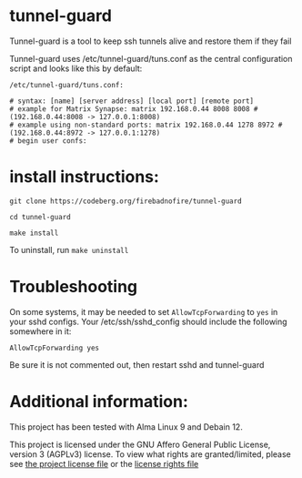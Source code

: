 # tunnel-guard

Tunnel-guard is a tool to keep ssh tunnels alive and restore them if they fail

Tunnel-guard uses /etc/tunnel-guard/tuns.conf as the central configuration script and looks like this by default:

`/etc/tunnel-guard/tuns.conf:`
```
# syntax: [name] [server address] [local port] [remote port]
# example for Matrix Synapse: matrix 192.168.0.44 8008 8008 # (192.168.0.44:8008 -> 127.0.0.1:8008)
# example using non-standard ports: matrix 192.168.0.44 1278 8972 # (192.168.0.44:8972 -> 127.0.0.1:1278)
# begin user confs:
```

# install instructions:

`git clone https://codeberg.org/firebadnofire/tunnel-guard`

`cd tunnel-guard`

`make install`

To uninstall, run `make uninstall`

# Troubleshooting

On some systems, it may be needed to set `AllowTcpForwarding` to `yes` in your sshd configs. Your /etc/ssh/sshd_config should include the following somewhere in it:

`AllowTcpForwarding yes`

Be sure it is not commented out, then restart sshd and tunnel-guard

# Additional information:

This project has been tested with Alma Linux 9 and Debain 12.

This project is licensed under the GNU Affero General Public License, version 3 (AGPLv3) license. To view what rights are granted/limited, please see [the project license file](https://codeberg.org/firebadnofire/tunnel-guard/src/branch/main/LICENSE) or the [license rights file](https://codeberg.org/firebadnofire/tunnel-guard/src/branch/main/LICENSE-rights.md)
